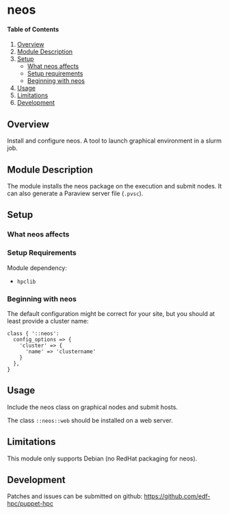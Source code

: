 # neos

#### Table of Contents

1. [Overview](#overview)
2. [Module Description](#module-description)
3. [Setup](#setup)
    * [What neos affects](#what-neos-affects)
    * [Setup requirements](#setup-requirements)
    * [Beginning with neos](#beginning-with-neos)
4. [Usage](#usage)
5. [Limitations](#limitations)
6. [Development](#development)

## Overview

Install and configure neos. A tool to launch graphical environment in a slurm
job.

## Module Description

The module installs the neos package on the execution and submit nodes. It can
also generate a Paraview server file (`.pvsc`).

## Setup

### What neos affects

### Setup Requirements

Module dependency:
 * `hpclib`

### Beginning with neos

The default configuration might be correct for your site, but you should at
least provide a cluster name:

```
class { '::neos':
  config_options => {
    'cluster' => {
      'name' => 'clustername'
    }
  },
}
```

## Usage

Include the neos class on graphical nodes and submit hosts.

The class `::neos::web` should be installed on a web server.

## Limitations

This module only supports Debian (no RedHat packaging for neos). 

## Development

Patches and issues can be submitted on github:
https://github.com/edf-hpc/puppet-hpc
